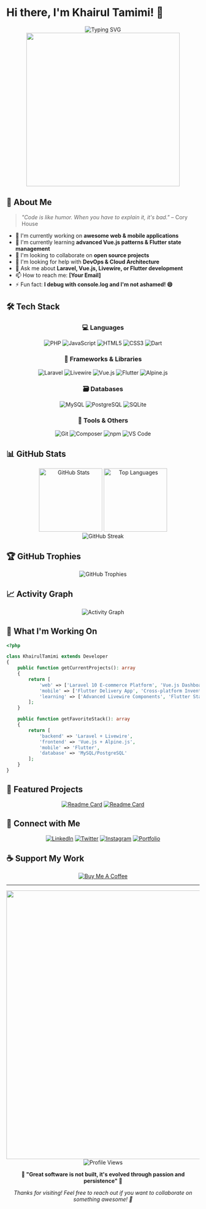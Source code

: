 # Hi there, I'm Khairul Tamimi! 👋

<div align="center">
  <img src="https://readme-typing-svg.herokuapp.com?font=Fira+Code&pause=1000&color=2E9EFF&center=true&vCenter=true&width=435&lines=Full+Stack+Developer;PHP+%26+Laravel+Expert;Vue.js+%26+Livewire+Specialist;Mobile+Developer+with+Flutter;Always+learning+new+things!" alt="Typing SVG" />
</div>

<div align="center">
  <img src="https://user-images.githubusercontent.com/74038190/213910845-af37a709-8995-40d6-be59-b9e5b24953c4.gif" width="400">
</div>

## 🚀 About Me

> *"Code is like humor. When you have to explain it, it's bad."* – Cory House

- 🔭 I'm currently working on **awesome web & mobile applications**
- 🌱 I'm currently learning **advanced Vue.js patterns & Flutter state management**
- 👯 I'm looking to collaborate on **open source projects**
- 🤔 I'm looking for help with **DevOps & Cloud Architecture**
- 💬 Ask me about **Laravel, Vue.js, Livewire, or Flutter development**
- 📫 How to reach me: **[Your Email]**
- ⚡ Fun fact: **I debug with console.log and I'm not ashamed! 😄**

## 🛠️ Tech Stack

<div align="center">

### 💻 Languages
![PHP](https://img.shields.io/badge/PHP-777BB4?style=for-the-badge&logo=php&logoColor=white)
![JavaScript](https://img.shields.io/badge/JavaScript-F7DF1E?style=for-the-badge&logo=javascript&logoColor=black)
![HTML5](https://img.shields.io/badge/HTML5-E34F26?style=for-the-badge&logo=html5&logoColor=white)
![CSS3](https://img.shields.io/badge/CSS3-1572B6?style=for-the-badge&logo=css3&logoColor=white)
![Dart](https://img.shields.io/badge/Dart-0175C2?style=for-the-badge&logo=dart&logoColor=white)

### 🎯 Frameworks & Libraries
![Laravel](https://img.shields.io/badge/Laravel-FF2D20?style=for-the-badge&logo=laravel&logoColor=white)
![Livewire](https://img.shields.io/badge/Livewire-4E56A6?style=for-the-badge&logo=livewire&logoColor=white)
![Vue.js](https://img.shields.io/badge/Vue.js-35495E?style=for-the-badge&logo=vue.js&logoColor=4FC08D)
![Flutter](https://img.shields.io/badge/Flutter-02569B?style=for-the-badge&logo=flutter&logoColor=white)
![Alpine.js](https://img.shields.io/badge/Alpine.js-8BC34A?style=for-the-badge&logo=alpine.js&logoColor=black)

### 🗃️ Databases
![MySQL](https://img.shields.io/badge/MySQL-00000F?style=for-the-badge&logo=mysql&logoColor=white)
![PostgreSQL](https://img.shields.io/badge/PostgreSQL-316192?style=for-the-badge&logo=postgresql&logoColor=white)
![SQLite](https://img.shields.io/badge/SQLite-07405E?style=for-the-badge&logo=sqlite&logoColor=white)

### 🔧 Tools & Others
![Git](https://img.shields.io/badge/Git-F05032?style=for-the-badge&logo=git&logoColor=white)
![Composer](https://img.shields.io/badge/Composer-885630?style=for-the-badge&logo=composer&logoColor=white)
![npm](https://img.shields.io/badge/npm-CB3837?style=for-the-badge&logo=npm&logoColor=white)
![VS Code](https://img.shields.io/badge/VS_Code-007ACC?style=for-the-badge&logo=visual-studio-code&logoColor=white)

</div>

## 📊 GitHub Stats

<div align="center">
  <img src="https://github-readme-stats.vercel.app/api?username=khairul-tamimi&show_icons=true&theme=radical&hide_border=true&count_private=true" alt="GitHub Stats" height="165">
  <img src="https://github-readme-stats.vercel.app/api/top-langs/?username=khairul-tamimi&layout=compact&theme=radical&hide_border=true" alt="Top Languages" height="165">
</div>

<div align="center">
  <img src="https://github-readme-streak-stats.herokuapp.com/?user=khairul-tamimi&theme=radical&hide_border=true" alt="GitHub Streak">
</div>

## 🏆 GitHub Trophies
<div align="center">
  <img src="https://github-profile-trophy.vercel.app/?username=khairul-tamimi&theme=radical&no-frame=true&no-bg=false&margin-w=4&row=1" alt="GitHub Trophies">
</div>

## 📈 Activity Graph
<div align="center">
  <img src="https://github-readme-activity-graph.vercel.app/graph?username=khairul-tamimi&theme=react-dark&hide_border=true&area=true" alt="Activity Graph">
</div>

## 💼 What I'm Working On

```php
<?php

class KhairulTamimi extends Developer
{
    public function getCurrentProjects(): array
    {
        return [
            'web' => ['Laravel 10 E-commerce Platform', 'Vue.js Dashboard'],
            'mobile' => ['Flutter Delivery App', 'Cross-platform Inventory System'],
            'learning' => ['Advanced Livewire Components', 'Flutter State Management']
        ];
    }

    public function getFavoriteStack(): array
    {
        return [
            'backend' => 'Laravel + Livewire',
            'frontend' => 'Vue.js + Alpine.js',
            'mobile' => 'Flutter',
            'database' => 'MySQL/PostgreSQL'
        ];
    }
}
```

## 🌟 Featured Projects

<div align="center">

[![Readme Card](https://github-readme-stats.vercel.app/api/pin/?username=khairul-tamimi&repo=laravel-ecommerce&theme=radical&hide_border=true)](https://github.com/khairul-tamimi/laravel-ecommerce)
[![Readme Card](https://github-readme-stats.vercel.app/api/pin/?username=khairul-tamimi&repo=flutter-delivery-app&theme=radical&hide_border=true)](https://github.com/khairul-tamimi/flutter-delivery-app)

</div>

## 🤝 Connect with Me

<div align="center">

[![LinkedIn](https://img.shields.io/badge/LinkedIn-0077B5?style=for-the-badge&logo=linkedin&logoColor=white)](https://linkedin.com/in/khairul-tamimi)
[![Twitter](https://img.shields.io/badge/Twitter-1DA1F2?style=for-the-badge&logo=twitter&logoColor=white)](https://twitter.com/khairul_tamimi)
[![Instagram](https://img.shields.io/badge/Instagram-E4405F?style=for-the-badge&logo=instagram&logoColor=white)](https://instagram.com/khairul_tamimi)
[![Portfolio](https://img.shields.io/badge/Portfolio-FF5722?style=for-the-badge&logo=google-chrome&logoColor=white)](https://khairul-tamimi.dev)

</div>

## ☕ Support My Work

<div align="center">

[![Buy Me A Coffee](https://img.shields.io/badge/Buy_Me_A_Coffee-FFDD00?style=for-the-badge&logo=buy-me-a-coffee&logoColor=black)](https://buymeacoffee.com/khairtamimi)

</div>

---

<div align="center">
  <img src="https://user-images.githubusercontent.com/74038190/212284100-561aa473-3905-4a80-b561-0d28506553ee.gif" width="700">
</div>

<div align="center">
  <img src="https://komarev.com/ghpvc/?username=khairul-tamimi&label=Profile%20Views&color=brightgreen&style=flat-square" alt="Profile Views">
</div>

<div align="center">
  
**💫 "Great software is not built, it's evolved through passion and persistence" 💫**

*Thanks for visiting! Feel free to reach out if you want to collaborate on something awesome! 🚀*

</div>
